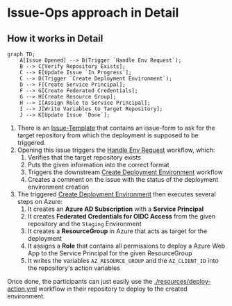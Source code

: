# Issue-Ops approach in Detail

## How it works in Detail

```mermaid
graph TD;
    A[Issue Opened] --> B(Trigger `Handle Env Request`);
    B --> C[Verify Repository Exists];
    C --> E[Update Issue `In Progress`];
    C --> D(Trigger `Create Deployment Environment`);
    D --> F[Create Service Principal];
    F --> G[Create Federated Credentials];
    G --> H[Create Resource Group];
    H --> I[Assign Role to Service Principal];
    I --> J[Write Variables to Target Repository];
    J --> K[Update Issue `Done`];
```

1. There is an [Issue-Template](./github/ISSUE_TEMPLATE/create-deployment-environment.md) that contains an issue-form to ask for the target repository from which the deployment is supposed to be triggered.
2. Opening this issue triggers the [Handle Env Request](./.github/workflows/handle-env-request.yml) workflow, which:
   1. Verifies that the target repository exists
   2. Puts the given information into the correct format
   3. Triggers the downstream [Create Deployment Environment](./.github/workflows/create-deployment-environment.yml) workflow
   4. Creates a comment on the issue with the status of the deployment environment creation
3. The triggered [Create Deployment Environment](./.github/workflows/create-deployment-environment.yml) then executes several steps on Azure:
   1. It creates an **Azure AD Subscription** with a **Service Principal**
   2. It creates **Federated Credentials for OIDC Access** from the given repository and the `Staging` Environment
   3. It creates a **ResourceGroup** in Azure that acts as target for the deployment
   4. It assigns a **Role** that contains all permissions to deploy a Azure Web App to the Service Principal for the given ResourceGroup
   5. It writes the variables `AZ_RESOURCE_GROUP` and the `AZ_CLIENT_ID` into the repository's action variables

Once done, the participants can just easily use the [./resources/deploy-action.yml](./resources/deploy-action.yml) workflow in their repository to deploy to the created environment.
